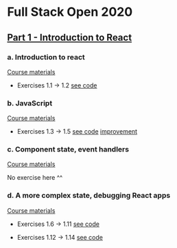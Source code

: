 # Full Stack Open 2020

## [Part 1 - Introduction to React](https://fullstackopen.com/en/part1)

### a. Introduction to react
[Course materials](https://fullstackopen.com/en/part1/introduction_to_react)

- Exercises 1.1 -> 1.2 [see code](https://github.com/julio4/2020-fullstack-open/blob/main/part%201/a%20Introduction%20to%20React/index.js)

### b. JavaScript
[Course materials](https://fullstackopen.com/en/part1/java_script)

- Exercises 1.3 -> 1.5 [see code](https://github.com/julio4/2020-fullstack-open/blob/main/part%201/b%20JavaScript/index.js)
[improvement](https://github.com/julio4/2020-fullstack-open/blob/main/part%201/b%20JavaScript/destructuring_improvement.js)

### c. Component state, event handlers
[Course materials](https://fullstackopen.com/en/part1/component_state_event_handlers)

No exercise here ^^

### d. A more complex state, debugging React apps
[Course materials](https://fullstackopen.com/en/part1/a_more_complex_state_debugging_react_apps)

- Exercises 1.6 -> 1.11 [see code](https://github.com/julio4/2020-fullstack-open/blob/main/part%201/c.d.%20A%20more%20complex%20state,%20debugging%20React%20apps/index_1.6_1.11.js)

- Exercises 1.12 -> 1.14 [see code](https://github.com/julio4/2020-fullstack-open/blob/main/part%201/c.d.%20A%20more%20complex%20state,%20debugging%20React%20apps/index_1.14.js)
